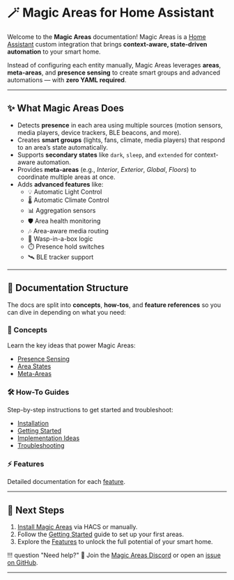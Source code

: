 # 🪄 Magic Areas for Home Assistant

Welcome to the **Magic Areas** documentation!
Magic Areas is a [Home Assistant](https://www.home-assistant.io/) custom integration that brings **context-aware, state-driven automation** to your smart home.

Instead of configuring each entity manually, Magic Areas leverages **areas**, **meta-areas**, and **presence sensing** to create smart groups and advanced automations — with **zero YAML required**.

---

## ✨ What Magic Areas Does

* Detects **presence** in each area using multiple sources (motion sensors, media players, device trackers, BLE beacons, and more).
* Creates **smart groups** (lights, fans, climate, media players) that respond to an area’s state automatically.
* Supports **secondary states** like `dark`, `sleep`, and `extended` for context-aware automation.
* Provides **meta-areas** (e.g., *Interior*, *Exterior*, *Global*, *Floors*) to coordinate multiple areas at once.
* Adds **advanced features** like:
    * 💡 Automatic Light Control
    * 🌡️ Automatic Climate Control
    * 📊 Aggregation sensors
    * 🛡️ Area health monitoring
    * 🎶 Area-aware media routing
    * 🐝 Wasp-in-a-box logic
    * ⏱️ Presence hold switches
    * 🛰️ BLE tracker support

---

## 📖 Documentation Structure

The docs are split into **concepts**, **how-tos**, and **feature references** so you can dive in depending on what you need:

### 🧠 Concepts

Learn the key ideas that power Magic Areas:

* [Presence Sensing](concepts/presence-sensing.md)
* [Area States](concepts/area-states.md)
* [Meta-Areas](concepts/meta-areas.md)

### 🛠️ How-To Guides

Step-by-step instructions to get started and troubleshoot:

* [Installation](how-to/installation.md)
* [Getting Started](how-to/getting-started.md)
* [Implementation Ideas](how-to/implementation-ideas.md)
* [Troubleshooting](how-to/troubleshooting.md)

### ⚡ Features

Detailed documentation for each [feature](features/index.md).

---

## 🚀 Next Steps

1. [Install Magic Areas](how-to/installation.md) via HACS or manually.
2. Follow the [Getting Started](how-to/getting-started.md) guide to set up your first areas.
3. Explore the [Features](features/index.md) to unlock the full potential of your smart home.

!!! question "Need help?"
    💬 Join the [Magic Areas Discord](https://discord.gg/tvaS4BG5) or open an [issue on GitHub](https://github.com/jseidl/hass-magic_areas/issues).

---
